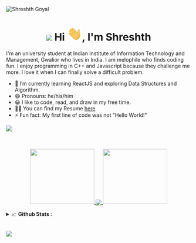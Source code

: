 ![Shreshth Goyal](https://pbs.twimg.com/profile_banners/1363801851326386178/1628065570/1500x500)
<h1 align="center">  <a target="_blank">
    <img src="https://github.com/PulkitSinghDev/PulkitSinghDev/blob/main/Earth.gif" width="24px" style="max-width:100%;">
  </a> Hi <img src="https://raw.githubusercontent.com/ABSphreak/ABSphreak/master/gifs/Hi.gif" width="40px" />, I'm Shreshth</h1>

I'm an university student at Indian Institute of Information Technology and Management, Gwalior who lives in India. I am melophile who finds coding fun. I enjoy programming in C++ and Javascript because they challenge me more. I love it when I can finally solve a difficult problem.

- 🌱 I’m currently learning ReactJS and exploring Data Structures and Algorithm.
- 😄 Pronouns: he/his/him
- 😀 I like to code, read, and draw in my free time.
- 👨‍💼 You can find my Resume [here](https://drive.google.com/file/d/1bFe23gB5DFrCQkYVAlV35HzPpoKm4Ec9/view?usp=sharing)
- ⚡ Fun fact: My first line of code was not "Hello World!"

![](https://komarev.com/ghpvc/?username=shreshthgoyal&color=red)

<br>

<p align="center">
  <a href="https://github.com/shreshthgoyal">
    <img height="150" width="175" src="https://github.com/PulkitSinghDev/PulkitSinghDev/blob/main/left.png">
      <img align="center" src="https://github-readme-streak-stats.herokuapp.com/?user=shreshthgoyal&theme=dark&hide_border=true"/>
    <img height="150" width="175" src="https://github.com/PulkitSinghDev/PulkitSinghDev/blob/main/right.png">
  </a>
</p>

<details close="">
<summary>
  <g-emoji class="g-emoji" alias="chart_with_upwards_trend" fallback-src="https://github.githubassets.com/images/icons/emoji/unicode/1f4c8.png">📈</g-emoji> 
  <strong>Github Stats : </strong>
</summary>
<br>
  
<p align="center">
<a href="https://github.com/shreshthgoyal">
  <img width="65%" src="https://github-readme-stats.vercel.app/api?username=shreshthgoyal&show_icons=true&theme=tokyonight" />
  <img width="31%" src="https://github-readme-stats.vercel.app/api/top-langs/?username=shreshthgoyal&count_private=true&theme=tokyonight" />
</a>
</p>
</details>
<br>

![](https://github.com/PulkitSinghDev/PulkitSinghDev/blob/main/footer.png)
